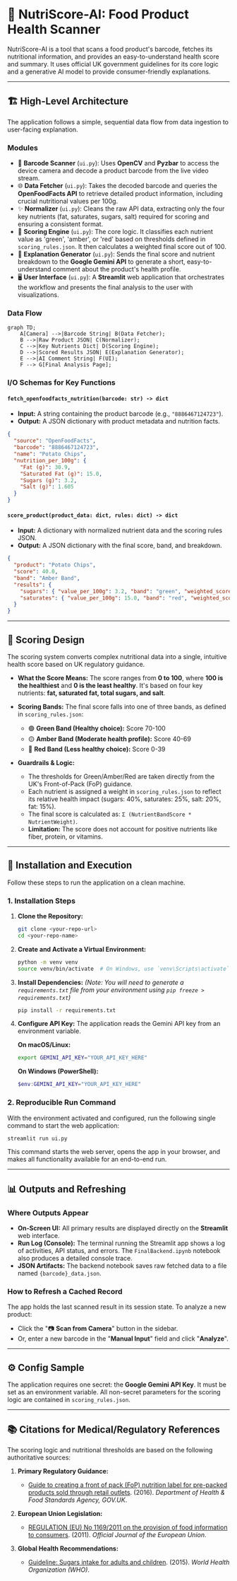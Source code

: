 # 🍓 NutriScore-AI: Food Product Health Scanner

NutriScore-AI is a tool that scans a food product's barcode, fetches its nutritional information, and provides an easy-to-understand health score and summary. It uses official UK government guidelines for its core logic and a generative AI model to provide consumer-friendly explanations.

---

## 🏗️ High-Level Architecture

The application follows a simple, sequential data flow from data ingestion to user-facing explanation.

### Modules
* 📸 **Barcode Scanner** (`ui.py`): Uses **OpenCV** and **Pyzbar** to access the device camera and decode a product barcode from the live video stream.
* 🌐 **Data Fetcher** (`ui.py`): Takes the decoded barcode and queries the **OpenFoodFacts API** to retrieve detailed product information, including crucial nutritional values per 100g.
* ✨ **Normalizer** (`ui.py`): Cleans the raw API data, extracting only the four key nutrients (fat, saturates, sugars, salt) required for scoring and ensuring a consistent format.
* 🧮 **Scoring Engine** (`ui.py`): The core logic. It classifies each nutrient value as 'green', 'amber', or 'red' based on thresholds defined in `scoring_rules.json`. It then calculates a weighted final score out of 100.
* 🤖 **Explanation Generator** (`ui.py`): Sends the final score and nutrient breakdown to the **Google Gemini API** to generate a short, easy-to-understand comment about the product's health profile.
* 🖥️ **User Interface** (`ui.py`): A **Streamlit** web application that orchestrates the workflow and presents the final analysis to the user with visualizations.

### Data Flow
```mermaid
graph TD;
    A[Camera] -->|Barcode String| B(Data Fetcher);
    B -->|Raw Product JSON| C(Normalizer);
    C -->|Key Nutrients Dict| D(Scoring Engine);
    D -->|Scored Results JSON| E(Explanation Generator);
    E -->|AI Comment String| F(UI);
    F --> G[Final Analysis Page];
````

### I/O Schemas for Key Functions

#### `fetch_openfoodfacts_nutrition(barcode: str) -> dict`

  * **Input:** A string containing the product barcode (e.g., `"8886467124723"`).
  * **Output:** A JSON dictionary with product metadata and nutrition facts.

<!-- end list -->

```json
{
  "source": "OpenFoodFacts",
  "barcode": "8886467124723",
  "name": "Potato Chips",
  "nutrition_per_100g": {
    "Fat (g)": 30.9,
    "Saturated Fat (g)": 15.0,
    "Sugars (g)": 3.2,
    "Salt (g)": 1.605
  }
}
```

#### `score_product(product_data: dict, rules: dict) -> dict`

  * **Input:** A dictionary with normalized nutrient data and the scoring rules JSON.
  * **Output:** A JSON dictionary with the final score, band, and breakdown.

<!-- end list -->

```json
{
  "product": "Potato Chips",
  "score": 40.0,
  "band": "Amber Band",
  "results": {
    "sugars": { "value_per_100g": 3.2, "band": "green", "weighted_score": 40.0 },
    "saturates": { "value_per_100g": 15.0, "band": "red", "weighted_score": 0.0 }
  }
}
```

-----

## 🎯 Scoring Design

The scoring system converts complex nutritional data into a single, intuitive health score based on UK regulatory guidance.

  * **What the Score Means:** The score ranges from **0 to 100**, where **100 is the healthiest** and **0 is the least healthy**. It's based on four key nutrients: **fat, saturated fat, total sugars, and salt**.

  * **Scoring Bands:** The final score falls into one of three bands, as defined in `scoring_rules.json`:

      * 🟢 **Green Band (Healthy choice):** Score 70-100
      * 🟡 **Amber Band (Moderate health profile):** Score 40-69
      * 🔴 **Red Band (Less healthy choice):** Score 0-39

  * **Guardrails & Logic:**

      * The thresholds for Green/Amber/Red are taken directly from the UK's Front-of-Pack (FoP) guidance.
      * Each nutrient is assigned a weight in `scoring_rules.json` to reflect its relative health impact (sugars: 40%, saturates: 25%, salt: 20%, fat: 15%).
      * The final score is calculated as: `Σ (NutrientBandScore * NutrientWeight)`.
      * **Limitation:** The score does not account for positive nutrients like fiber, protein, or vitamins.

-----

## 🚀 Installation and Execution

Follow these steps to run the application on a clean machine.

### 1\. Installation Steps

1.  **Clone the Repository:**

    ```bash
    git clone <your-repo-url>
    cd <your-repo-name>
    ```

2.  **Create and Activate a Virtual Environment:**

    ```bash
    python -m venv venv
    source venv/bin/activate  # On Windows, use `venv\Scripts\activate`
    ```

3.  **Install Dependencies:**
    *(Note: You will need to generate a `requirements.txt` file from your environment using `pip freeze > requirements.txt`)*

    ```bash
    pip install -r requirements.txt
    ```

4.  **Configure API Key:**
    The application reads the Gemini API key from an environment variable.

    **On macOS/Linux:**

    ```bash
    export GEMINI_API_KEY="YOUR_API_KEY_HERE"
    ```

    **On Windows (PowerShell):**

    ```powershell
    $env:GEMINI_API_KEY="YOUR_API_KEY_HERE"
    ```

### 2\. Reproducible Run Command

With the environment activated and configured, run the following single command to start the web application:

```bash
streamlit run ui.py
```

This command starts the web server, opens the app in your browser, and makes all functionality available for an end-to-end run.

-----

## 📊 Outputs and Refreshing

### Where Outputs Appear

  * **On-Screen UI:** All primary results are displayed directly on the **Streamlit** web interface.
  * **Run Log (Console):** The terminal running the Streamlit app shows a log of activities, API status, and errors. The `FinalBackend.ipynb` notebook also produces a detailed console trace.
  * **JSON Artifacts:** The backend notebook saves raw fetched data to a file named `{barcode}_data.json`.

### How to Refresh a Cached Record

The app holds the last scanned result in its session state. To analyze a new product:

  * Click the "📷 **Scan from Camera**" button in the sidebar.
  * Or, enter a new barcode in the "**Manual Input**" field and click "**Analyze**".

-----

## ⚙️ Config Sample

The application requires one secret: the **Google Gemini API Key**. It must be set as an environment variable. All non-secret parameters for the scoring logic are contained in `scoring_rules.json`.

-----

## 📚 Citations for Medical/Regulatory References

The scoring logic and nutritional thresholds are based on the following authoritative sources:

1.  **Primary Regulatory Guidance:**

      * [Guide to creating a front of pack (FoP) nutrition label for pre-packed products sold through retail outlets](https://www.gov.uk/government/publications/front-of-pack-nutrition-labelling-guidance). (2016). *Department of Health & Food Standards Agency, GOV.UK*.

2.  **European Union Legislation:**

      * [REGULATION (EU) No 1169/2011 on the provision of food information to consumers](https://eur-lex.europa.eu/legal-content/EN/TXT/?uri=celex:32011R1169). (2011). *Official Journal of the European Union*.

3.  **Global Health Recommendations:**

      * [Guideline: Sugars intake for adults and children](https://www.who.int/publications/i/item/9789241549028). (2015). *World Health Organization (WHO)*.

<!-- end list -->

```
```
